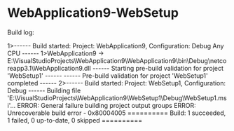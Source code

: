 # WebApplication9-WebSetup

Build log:

1>------ Build started: Project: WebApplication9, Configuration: Debug Any CPU ------
1>WebApplication9 -> E:\VisualStudioProjects\WebApplication9\WebApplication9\bin\Debug\netcoreapp3.1\WebApplication9.dll
------ Starting pre-build validation for project 'WebSetup1' ------ 
------ Pre-build validation for project 'WebSetup1' completed ------
2>------ Build started: Project: WebSetup1, Configuration: Debug ------
Building file 'E:\VisualStudioProjects\WebApplication9\WebSetup1\Debug\WebSetup1.msi'...
ERROR: General failure building project output groups
ERROR: Unrecoverable build error - 0x80004005
========== Build: 1 succeeded, 1 failed, 0 up-to-date, 0 skipped ==========
